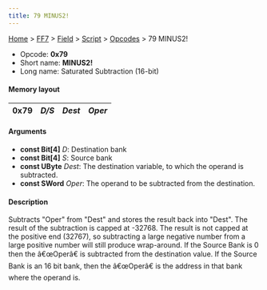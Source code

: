 ```yaml
---
title: 79 MINUS2!
---
```


[Home](../../../../Main%20Page.md) > [FF7](../../../../FF7.md) > [Field](../../../Field.md) > [Script](../../Script.md) > [Opcodes](../Opcodes.md) > 79 MINUS2!

-   Opcode: **0x79**
-   Short name: **MINUS2!**
-   Long name: Saturated Subtraction (16-bit)

#### Memory layout

| 0x79 | *D/S* | *Dest* | *Oper* |
|------|-------|--------|--------|

#### Arguments

-   **const Bit\[4\]** *D*: Destination bank
-   **const Bit\[4\]** *S*: Source bank
-   **const UByte** *Dest*: The destination variable, to which the
    operand is subtracted.
-   **const SWord** *Oper*: The operand to be subtracted from the
    destination.

#### Description

Subtracts "Oper" from "Dest" and stores the result back into "Dest". The
result of the subtraction is capped at -32768. The result is not capped
at the positive end (32767), so subtracting a large negative number from
a large positive number will still produce wrap-around. If the Source
Bank is 0 then the â€œOperâ€ is subtracted from the destination value.
If the Source Bank is an 16 bit bank, then the â€œOperâ€ is the address
in that bank where the operand is.
